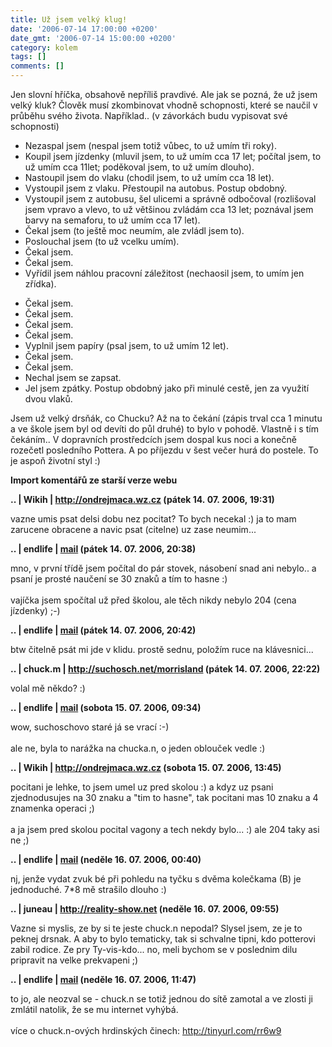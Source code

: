 ```yaml
---
title: Už jsem velký klug!
date: '2006-07-14 17:00:00 +0200'
date_gmt: '2006-07-14 15:00:00 +0200'
category: kolem
tags: []
comments: []
---
```

<p>Jen slovní hříčka, obsahově nepříliš pravdivé. Ale jak se pozná, že už jsem velký kluk? Člověk musí zkombinovat vhodně schopnosti, které se naučil v průběhu svého života. Například.. (v závorkách budu vypisovat své schopnosti)</p>
<ul>
<li>Nezaspal jsem (nespal jsem totiž vůbec, to už umím tři roky).</li>
<li>Koupil jsem jízdenky (mluvil jsem, to už umím cca 17 let; počítal jsem, to už umím cca 11let; poděkoval jsem, to už umím dlouho).</li>
<li>Nastoupil jsem do vlaku (chodil jsem, to už umím cca 18 let).</li>
<li>Vystoupil jsem z vlaku. Přestoupil na autobus. Postup obdobný.</li>
<li>Vystoupil jsem z autobusu, šel ulicemi a správně odbočoval (rozlišoval jsem vpravo a vlevo, to už většinou zvládám cca 13 let; poznával jsem barvy na semaforu, to už umím cca 17 let).</li>
<li>Čekal jsem (to ještě moc neumím, ale zvládl jsem to).</li>
<li>Poslouchal jsem (to už vcelku umím).</li>
<li>Čekal jsem.</li>
<li>Čekal jsem.</li>
<li>Vyřídil jsem náhlou pracovní záležitost (nechaosil jsem, to umím jen zřídka).</p>
<li>Čekal jsem.</li>
<li>Čekal jsem.</li>
<li>Čekal jsem.</li>
<li>Čekal jsem.</li>
<li>Vyplnil jsem papíry (psal jsem, to už umím 12 let).</li>
<li>Čekal jsem.</li>
<li>Čekal jsem.</li>
<li>Nechal jsem se zapsat.</li>
<li>Jel jsem zpátky. Postup obdobný jako při minulé cestě, jen za využití dvou vlaků.</li>
</ul>
<p>Jsem už velký drsňák, co Chucku? Až na to čekání (zápis trval cca 1 minutu a ve škole jsem byl od devíti do půl druhé) to bylo v pohodě. Vlastně i s tím čekáním.. V dopravních prostředcích jsem dospal kus noci a konečně rozečetl posledního Pottera. A po příjezdu v šest večer hurá do postele. To je aspoň životní styl :)</p>
<div class="import-komentaru">
<p><strong>Import komentářů ze starší verze webu</strong></p>
<div class="comment">
<p style="font-weight:bold"><span class="compredmet">..</span> | <span class="comname">Wikih</span> |  <a href="http://ondrejmaca.wz.cz">http://ondrejmaca.wz.cz</a> (pátek&nbsp;14.&nbsp;07.&nbsp;2006,&nbsp;19:31)</p>
<p>vazne umis psat delsi dobu nez pocitat? To bych necekal :) ja to mam zarucene obracene a navic psat (citelne) uz zase neumim... </p>
</div>
<div class="comment">
<p style="font-weight:bold"><span class="compredmet">..</span> | <span class="comname">endlife</span> |  <a href="mailto:jan.martinek@post.cz">mail</a> (pátek&nbsp;14.&nbsp;07.&nbsp;2006,&nbsp;20:38)</p>
<p>mno, v první třídě jsem počítal do pár stovek, násobení snad ani nebylo.. a psaní je prosté naučení se 30 znaků a tím to hasne :) <br>  <br> vajíčka jsem spočítal už před školou, ale těch nikdy nebylo 204 (cena jízdenky) ;-) </p>
</div>
<div class="comment">
<p style="font-weight:bold"><span class="compredmet">..</span> | <span class="comname">endlife</span> |  <a href="mailto:jan.martinek@post.cz">mail</a> (pátek&nbsp;14.&nbsp;07.&nbsp;2006,&nbsp;20:42)</p>
<p>btw čitelně psát mi jde v klidu. prostě sednu, položím ruce na klávesnici... </p>
</div>
<div class="comment">
<p style="font-weight:bold"><span class="compredmet">..</span> | <span class="comname">chuck.m</span> |  <a href="http://suchosch.net/morrisland">http://suchosch.net/morrisland</a> (pátek&nbsp;14.&nbsp;07.&nbsp;2006,&nbsp;22:22)</p>
<p>volal mě někdo? :) </p>
</div>
<div class="comment">
<p style="font-weight:bold"><span class="compredmet">..</span> | <span class="comname">endlife</span> |  <a href="mailto:jan.martinek@post.cz">mail</a> (sobota&nbsp;15.&nbsp;07.&nbsp;2006,&nbsp;09:34)</p>
<p>wow, suchoschovo staré já se vrací :-) <br>  <br> ale ne, byla to narážka na chucka.n, o jeden oblouček vedle :) </p>
</div>
<div class="comment">
<p style="font-weight:bold"><span class="compredmet">..</span> | <span class="comname">Wikih</span> |  <a href="http://ondrejmaca.wz.cz">http://ondrejmaca.wz.cz</a> (sobota&nbsp;15.&nbsp;07.&nbsp;2006,&nbsp;13:45)</p>
<p>pocitani je lehke, to jsem umel uz pred skolou :) a kdyz uz psani zjednodusujes na 30 znaku a &quot;tim to hasne&quot;, tak pocitani mas 10 znaku a 4 znamenka operaci ;) <br>  <br> a ja jsem pred skolou pocital vagony a tech nekdy bylo... :) ale 204 taky asi ne ;) </p>
</div>
<div class="comment">
<p style="font-weight:bold"><span class="compredmet">..</span> | <span class="comname">endlife</span> |  <a href="mailto:jan.martinek@post.cz">mail</a> (neděle&nbsp;16.&nbsp;07.&nbsp;2006,&nbsp;00:40)</p>
<p>nj, jenže vydat zvuk bé při pohledu na tyčku s dvěma kolečkama (B) je jednoduché. 7*8 mě strašilo dlouho :) </p>
</div>
<div class="comment">
<p style="font-weight:bold"><span class="compredmet">..</span> | <span class="comname">juneau</span> |  <a href="http://reality-show.net">http://reality-show.net</a> (neděle&nbsp;16.&nbsp;07.&nbsp;2006,&nbsp;09:55)</p>
<p>Vazne si myslis, ze by si te jeste chuck.n nepodal? Slysel jsem, ze je to peknej drsnak. A aby to bylo tematicky, tak si schvalne tipni, kdo potterovi zabil rodice. Ze pry Ty-vis-kdo... no, meli bychom se v poslednim dilu pripravit na velke prekvapeni ;) </p>
</div>
<div class="comment">
<p style="font-weight:bold"><span class="compredmet">..</span> | <span class="comname">endlife</span> |  <a href="mailto:jan.martinek@post.cz">mail</a> (neděle&nbsp;16.&nbsp;07.&nbsp;2006,&nbsp;11:47)</p>
<p>to jo, ale neozval se - chuck.n se totiž jednou do sítě zamotal a ve zlosti ji zmlátil natolik, že se mu internet vyhýbá. <br>  <br> více o chuck.n-ových hrdinských činech: <a href="http://tinyurl.com/rr6w9">http://tinyurl.com/rr6w9</a> </p>
</div>
</div>
